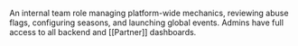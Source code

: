 An internal team role managing platform-wide mechanics, reviewing abuse flags, configuring seasons, and launching global events. Admins have full access to all backend and [[Partner]] dashboards.